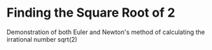 # Finding the Square Root of 2

Demonstration of both Euler and Newton's method of calculating the irrational number sqrt(2)